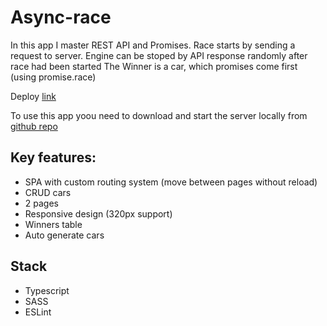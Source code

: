 # Async-race

In this app I master REST API and Promises. Race starts by sending a request to server. Engine can be stoped by API response randomly after race had been started The Winner is a car, which promises come first (using promise.race)

Deploy [link](https://async-race-denismezhenin.netlify.app/)

To use this app yoou need to download and start the server locally from [github repo](https://github.com/mikhama/async-race-api) 

## Key features:
- SPA with custom routing system (move between pages without reload)
- CRUD cars
- 2 pages
- Responsive design (320px support)
- Winners table
- Auto generate cars

## Stack
- Typescript
- SASS
- ESLint

